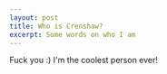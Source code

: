 ```yaml
---
layout: post
title: Who is Crenshaw?
excerpt: Some words on who I am
---
```


Fuck you :) I'm the coolest person ever!